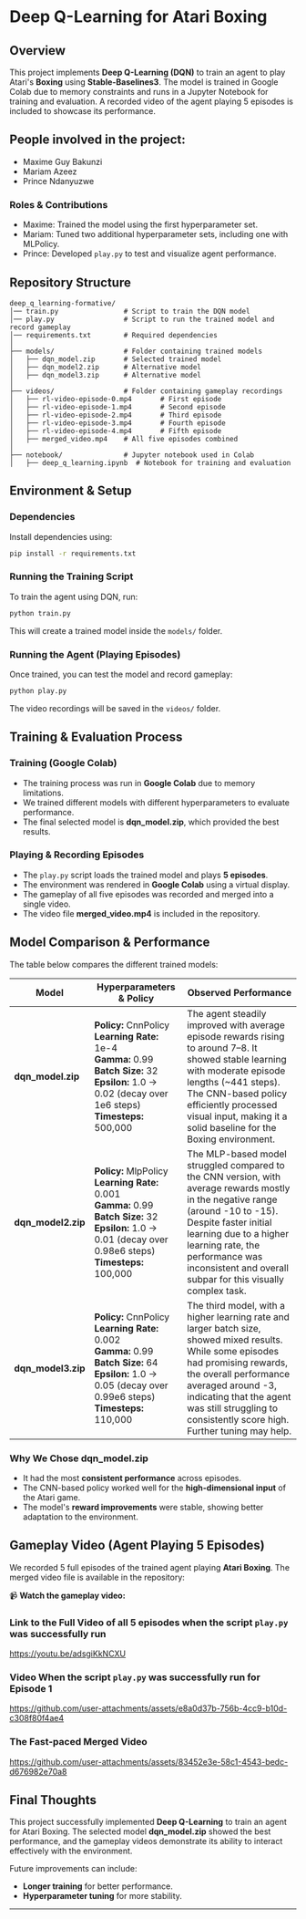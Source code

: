 # Deep Q-Learning for Atari Boxing

## Overview
This project implements **Deep Q-Learning (DQN)** to train an agent to play Atari's **Boxing** using **Stable-Baselines3**. The model is trained in Google Colab due to memory constraints and runs in a Jupyter Notebook for training and evaluation. A recorded video of the agent playing 5 episodes is included to showcase its performance.

## People involved in the project:
- Maxime Guy Bakunzi
- Mariam Azeez
- Prince Ndanyuzwe

### Roles & Contributions
- Maxime: Trained the model using the first hyperparameter set.
- Mariam: Tuned two additional hyperparameter sets, including one with MLPolicy.
- Prince: Developed `play.py` to test and visualize agent performance.

## Repository Structure
```
deep_q_learning-formative/
│── train.py                # Script to train the DQN model
│── play.py                 # Script to run the trained model and record gameplay
│── requirements.txt        # Required dependencies
│
├── models/                 # Folder containing trained models
│   ├── dqn_model.zip       # Selected trained model
│   ├── dqn_model2.zip      # Alternative model
│   ├── dqn_model3.zip      # Alternative model
│
├── videos/                 # Folder containing gameplay recordings
│   ├── rl-video-episode-0.mp4       # First episode
│   ├── rl-video-episode-1.mp4       # Second episode
│   ├── rl-video-episode-2.mp4       # Third episode
│   ├── rl-video-episode-3.mp4       # Fourth episode
│   ├── rl-video-episode-4.mp4       # Fifth episode
│   ├── merged_video.mp4    # All five episodes combined
│
├── notebook/               # Jupyter notebook used in Colab
│   ├── deep_q_learning.ipynb  # Notebook for training and evaluation
```

## Environment & Setup
### Dependencies
Install dependencies using:
```bash
pip install -r requirements.txt
```

### Running the Training Script
To train the agent using DQN, run:
```bash
python train.py
```
This will create a trained model inside the `models/` folder.

### Running the Agent (Playing Episodes)
Once trained, you can test the model and record gameplay:
```bash
python play.py
```
The video recordings will be saved in the `videos/` folder.

## Training & Evaluation Process
### **Training (Google Colab)**
- The training process was run in **Google Colab** due to memory limitations.
- We trained different models with different hyperparameters to evaluate performance.
- The final selected model is **dqn_model.zip**, which provided the best results.

### **Playing & Recording Episodes**
- The `play.py` script loads the trained model and plays **5 episodes**.
- The environment was rendered in **Google Colab** using a virtual display.
- The gameplay of all five episodes was recorded and merged into a single video.
- The video file **merged_video.mp4** is included in the repository.

## **Model Comparison & Performance**
The table below compares the different trained models:

| Model           | Hyperparameters & Policy                                                                                                   | Observed Performance                                                                                                                                                                                                                                                                         |
|-----------------|----------------------------------------------------------------------------------------------------------------------------|----------------------------------------------------------------------------------------------------------------------------------------------------------------------------------------------------------------------------------------------------------------------------------------------|
| **dqn_model.zip**   | **Policy:** CnnPolicy<br>**Learning Rate:** 1e-4<br>**Gamma:** 0.99<br>**Batch Size:** 32<br>**Epsilon:** 1.0 → 0.02 (decay over 1e6 steps)<br>**Timesteps:** 500,000 | The agent steadily improved with average episode rewards rising to around 7–8. It showed stable learning with moderate episode lengths (~441 steps). The CNN-based policy efficiently processed visual input, making it a solid baseline for the Boxing environment.               |
| **dqn_model2.zip**  | **Policy:** MlpPolicy<br>**Learning Rate:** 0.001<br>**Gamma:** 0.99<br>**Batch Size:** 32<br>**Epsilon:** 1.0 → 0.01 (decay over 0.98e6 steps)<br>**Timesteps:** 100,000 | The MLP-based model struggled compared to the CNN version, with average rewards mostly in the negative range (around -10 to -15). Despite faster initial learning due to a higher learning rate, the performance was inconsistent and overall subpar for this visually complex task.          |
| **dqn_model3.zip**  | **Policy:** CnnPolicy<br>**Learning Rate:** 0.002<br>**Gamma:** 0.99<br>**Batch Size:** 64<br>**Epsilon:** 1.0 → 0.05 (decay over 0.99e6 steps)<br>**Timesteps:** 110,000 | The third model, with a higher learning rate and larger batch size, showed mixed results. While some episodes had promising rewards, the overall performance averaged around -3, indicating that the agent was still struggling to consistently score high. Further tuning may help. |

### **Why We Chose dqn_model.zip**
- It had the most **consistent performance** across episodes.
- The CNN-based policy worked well for the **high-dimensional input** of the Atari game.
- The model's **reward improvements** were stable, showing better adaptation to the environment.

## Gameplay Video (Agent Playing 5 Episodes)
We recorded 5 full episodes of the trained agent playing **Atari Boxing**. The merged video file is available in the repository:

📹 **Watch the gameplay video:** 

### Link to the Full Video of all 5 episodes when the script `play.py` was successfully run

https://youtu.be/adsgiKkNCXU 

### Video When the script `play.py` was successfully run for Episode 1

https://github.com/user-attachments/assets/e8a0d37b-756b-4cc9-b10d-c308f80f4ae4

### The Fast-paced Merged Video

https://github.com/user-attachments/assets/83452e3e-58c1-4543-bedc-d676982e70a8

## Final Thoughts
This project successfully implemented **Deep Q-Learning** to train an agent for Atari Boxing. The selected model **dqn_model.zip** showed the best performance, and the gameplay videos demonstrate its ability to interact effectively with the environment.

Future improvements can include:
- **Longer training** for better performance.
- **Hyperparameter tuning** for more stability.
---
